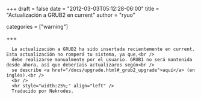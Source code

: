 
+++
draft = false
date = "2012-03-03T05:12:28-06:00"
title = "Actualización a GRUB2 en current"
author = "ryuo"

categories = ["warning"]

+++

      La actualización a GRUB2 ha sido insertada recientemente en current. Esta actualización no romperá tu sistema, ya que,<br />
      debe realizarse manualmente por el usuario. GRUB1 no será mantenida desde ahora, así que deberíais actualizaros según<br />
      se describe <a href="/docs/upgrade.html#_grub2_upgrade">aquí</a> (en inglés).<br />
      <br />
      <hr style="width:25%;" align="left" />
      Traducido por Nekrodes.
         
    